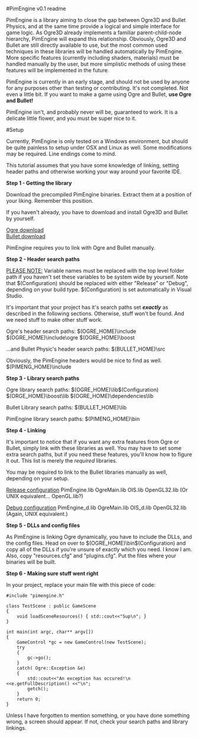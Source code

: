 #PimEngine v0.1 readme

PimEngine is a library aiming to close the gap between Ogre3D and Bullet Physics,
and at the same time provide a logical and simple interface for game logic. As Ogre3D
already implements a familiar parent-child-node hierarchy, PimEngine will expand this 
relationship. Obviously, Ogre3D and Bullet are still directly available to use, but
the most common used techniques in these libraries will be handled automatically
by PimEngine. More specific features (currently including shaders, materials) must
be handled manually by the user, but more simplistic methods of using these features
will be implemented in the future.

PimEngine is currently in an early stage, and should not be used by anyone for 
any purposes other than testing or contributing. It's not completed. Not even a little bit.
If you want to make a game using Ogre and Bullet, <b>use Ogre and Bullet!</b>

PimEngine isn't, and probably never will be, guaranteed to work. It is a delicate 
little flower, and you must be super nice to it.

#Setup

Currently, PimEngine is only tested on a Windows environment, but should be quite painless
to setup under OSX and Linux as well. Some modifications may be required. Line endings come to mind.

This tutorial assumes that you have some knowledge of linking, setting header paths
and otherwise working your way around your favorite IDE. 

<b>Step 1 - Getting the library</b>

Download the precompiled PimEngine binaries. Extract them at a position of your liking.
Remember this position. 

If you haven't already, you have to download and install Ogre3D and Bullet by yourself.

<a href="http://www.ogre3d.org/download">Ogre download</a><br />
<a href="http://code.google.com/p/bullet/downloads/list">Bullet download</a>

PimEngine requires you to link with Ogre and Bullet manually.

<b>Step 2 - Header search paths</b>

<u>PLEASE NOTE:</u> Variable names must be replaced with the top level folder path if you haven't
set these variables to be system wide by yourself. Note that $(Configuration) should be replaced
with either "Release" or "Debug", depending on your build type. $(Configuration) is set automatically
in Visual Studio.

It's important that your project has it's search paths set <b>*exactly*</b> as described
in the following sections. Otherwise, stuff won't be found. And we need stuff to make other
stuff work.

Ogre's header search paths:
	$(OGRE_HOME)\include
	$(OGRE_HOME)\include\ogre
	$(OGRE_HOME)\boost
	
...and Bullet Physic's header search paths:
	$(BULLET_HOME)\src
	
Obviously, the PimEngine headers would be nice to find as well.
	$(PIMENG_HOME)\include
	
<b>Step 3 - Library search paths</b>

Ogre library search paths:
	$(OGRE_HOME)\lib\$(Configuration)
	$(ORGE_HOME)\boost\lib
	$(OGRE_HOME)\dependencies\lib

Bullet Library search paths:
	$(BULLET_HOME)\lib

PimEngine library search paths:
	$(PIMENG_HOME)\bin
	
<b>Step 4 - Linking</b>

It's important to notice that if you want any extra features from Ogre or Bullet,
simply link with these libraries as well. You may have to set some extra search paths,
but if you need these features, you'll know how to figure it out. This list is merely
the *required* libraries.

You may be required to link to the Bullet libraries manually as well, depending on your
setup.

<u>Release configuration</u>
	PimEngine.lib
	OgreMain.lib
	OIS.lib
	OpenGL32.lib   (Or UNIX equivalent... OpenGL.lib?)
	
<u>Debug configuration</u>
	PimEngine_d.lib
	OgreMain.lib
	OIS_d.lib
	OpenGL32.lib   (Again, UNIX equivalent.)

<b>Step 5 - DLLs and config files</b>

As PimEngine is linking Ogre dynamically, you have to include the DLLs, and the config
files. Head on over to $(OGRE_HOME)\bin\$(Configuration) and copy all of the DLLs if you're
unsure of exactly which you need. I know I am. Also, copy "resources.cfg" and "plugins.cfg".
Put the files where your binaries will be built.

<b>Step 6 - Making sure stuff went right</b>

In your project, replace your main file with this piece of code:

	#include "pimengine.h"
	
	class TestScene : public GameScene
	{
		void loadSceneResources() { std::cout<<"Sup\n"; }
	}
	
	int main(int argc, char** argv[])
	{
		GameControl *gc = new GameControl(new TestScene);
		try 
		{
			gc->go();
		}
		catch( Ogre::Exception &e)
		{
			std::cout<<"An exception has occured!\n <<e.getFullDescription() <<"\n";
			getch();
		}
		return 0;
	}
	
Unless I have forgotten to mention something, or you have done something wrong, a screen should
appear. If not, check your search paths and library linkings.